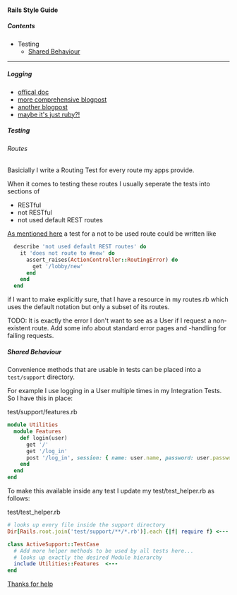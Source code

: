 #### Rails Style Guide

##### Contents

- Testing
  - [Shared Behaviour](#shared-behaviour)

---

##### Logging
- [offical doc](http://guides.rubyonrails.org/debugging_rails_applications.html#log-levels)
- [more comprehensive blogpost](http://www.sitepoint.com/rubyists-love-logging/)
- [another blogpost](http://rubyjunky.com/cleaning-up-rails-4-production-logging.html)
- [maybe it's just ruby?!](http://ruby-doc.org/stdlib-2.1.0/libdoc/logger/rdoc/Logger.html)

##### Testing
###### Routes
Basicially I write a Routing Test for every route my apps provide.

When it comes to testing these routes I usually seperate the tests into sections of
- RESTful
- not RESTful
- not used default REST routes

[As mentioned here](http://stackoverflow.com/questions/4803469/how-can-i-assert-that-no-route-matches-in-a-rails-integration-test) a test for a not to be used route could be written like

```ruby
  describe 'not used default REST routes' do
    it 'does not route to #new' do
      assert_raises(ActionController::RoutingError) do
        get '/lobby/new'
      end
    end
  end
```

if I want to make explicitly sure, that I have a resource in my routes.rb which uses the default notation but only a subset of its routes.

TODO:
It is exactly the error I don't want to see as a User if I request a non-existent route. Add some info about standard error pages and -handling for failing requests.

##### Shared Behaviour

Convenience methods that are usable in tests can be placed into a `test/support` directory.

For example I use logging in a User multiple times in my Integration Tests. So I have this in place:

test/support/features.rb
```ruby
module Utilities
  module Features
    def login(user)
      get '/'
      get '/log_in'
      post '/log_in', session: { name: user.name, password: user.password }
    end
  end
end
```

To make this available inside any test I update my test/test_helper.rb as follows:

test/test_helper.rb
```ruby
# looks up every file inside the support directory
Dir[Rails.root.join('test/support/**/*.rb')].each {|f| require f} <---

class ActiveSupport::TestCase
  # Add more helper methods to be used by all tests here...
  # looks up exactly the desired Module hierarchy
  include Utilities::Features  <---
end
```

[Thanks for help](http://schock.net/articles/2015/01/21/modules-with-rails-tests-share-behavior-minitest/)
